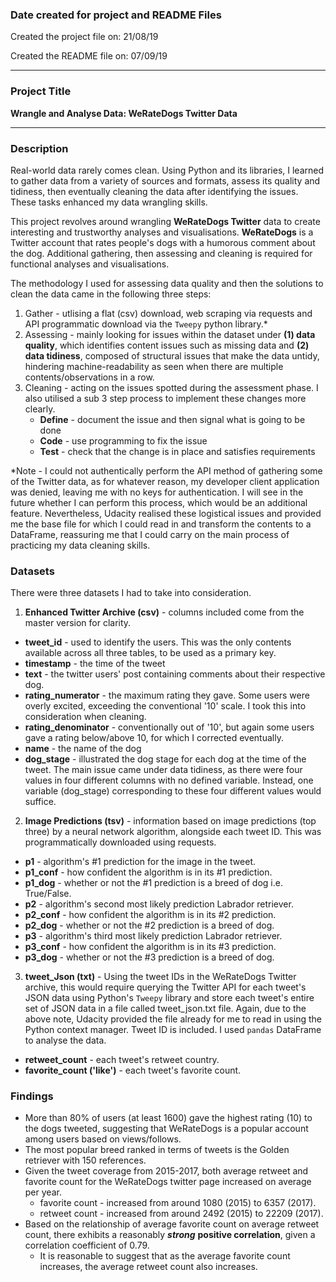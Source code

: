 ### Date created for project and README Files

Created the project file on: 21/08/19

Created the README file on: 07/09/19

***
### Project Title

**Wrangle and Analyse Data: WeRateDogs Twitter Data**
***
### Description

Real-world data rarely comes clean. Using Python and its libraries, I learned to gather data from a variety of sources and formats, assess its quality and tidiness, then eventually cleaning the data after identifying the issues. These tasks enhanced my data wrangling skills.

This project revolves around wrangling **WeRateDogs Twitter** data to create interesting and trustworthy analyses and visualisations. **WeRateDogs** is a Twitter account that rates people's dogs with a humorous comment about the dog. Additional gathering, then assessing and cleaning is required for functional analyses and visualisations.

The methodology I used for assessing data quality and then the solutions to clean the data came in the following three steps:
1. Gather - utlising a flat (csv) download, web scraping via requests and API programmatic download via the `Tweepy` python library.*
2. Assessing - mainly looking for issues within the dataset under **(1) data quality**, which identifies content issues such as missing data and **(2) data tidiness**, composed of structural issues that make the data untidy, hindering machine-readability as seen when there are multiple contents/observations in a row.
3. Cleaning - acting on the issues spotted during the assessment phase. I also utilised a sub 3 step process to implement these changes more clearly.
    - **Define** - document the issue and then signal what is going to be done
    - **Code** - use programming to fix the issue
    - **Test** - check that the change is in place and satisfies requirements

*Note - I could not authentically perform the API method of gathering some of the Twitter data, as for whatever reason, my developer client application was denied, leaving me with no keys for authentication. I will see in the future whether I can perform this process, which would be an additional feature. Nevertheless, Udacity realised these logistical issues and provided me the base file for which I could read in and transform the contents to a DataFrame, reassuring me that I could carry on the main process of practicing my data cleaning skills.

### Datasets
There were three datasets I had to take into consideration.

1. **Enhanced Twitter Archive (csv)** - columns included come from the master version for clarity.

* __tweet_id__ - used to identify the users. This was the only contents available across all three tables, to be used as a primary key.
* __timestamp__ - the time of the tweet
* __text__ - the twitter users' post containing comments about their respective dog.
* __rating_numerator__ - the maximum rating they gave. Some users were overly excited, exceeding the conventional '10' scale. I took this into consideration when cleaning.
* __rating_denominator__ - conventionally out of '10', but again some users gave a rating below/above 10, for which I corrected eventually.
* __name__ - the name of the dog
* __dog_stage__ - illustrated the dog stage for each dog at the time of the tweet. The main issue came under data tidiness, as there were four values in four different columns with no defined variable. Instead, one variable (dog_stage) corresponding to these four different values would suffice.

2. **Image Predictions (tsv)** - information based on image predictions (top three) by a neural network algorithm, alongside each tweet ID. This was programmatically downloaded using requests.

* __p1__ - algorithm's #1 prediction for the image in the tweet.
* __p1_conf__ - how confident the algorithm is in its #1 prediction.
* __p1_dog__ - whether or not the #1 prediction is a breed of dog i.e. True/False.
* __p2__ - algorithm's second most likely prediction Labrador retriever.
* __p2_conf__ - how confident the algorithm is in its #2 prediction.
* __p2_dog__ - whether or not the #2 prediction is a breed of dog.
* __p3__ - algorithm's third most likely prediction Labrador retriever.
* __p3_conf__ - how confident the algorithm is in its #3 prediction.
* __p3_dog__ - whether or not the #3 prediction is a breed of dog.

3. **tweet_Json (txt)** - Using the tweet IDs in the WeRateDogs Twitter archive, this would require querying the Twitter API for each tweet's JSON data using Python's `Tweepy` library and store each tweet's entire set of JSON data in a file called tweet_json.txt file. Again, due to the above note, Udacity provided the file already for me to read in using the Python context manager. Tweet ID is included. I used `pandas` DataFrame to analyse the data.

* __retweet_count__ - each tweet's retweet country.
* __favorite_count ('like')__ - each tweet's favorite count.

### Findings

- More than 80% of users (at least 1600) gave the highest rating (10) to the dogs tweeted, suggesting that WeRateDogs is a popular account among users based on views/follows.
- The most popular breed ranked in terms of tweets is the Golden retriever with 150 references.
- Given the tweet coverage from 2015-2017, both average retweet and favorite count for the WeRateDogs twitter page increased on average per year.
    - favorite count - increased from around 1080 (2015) to 6357 (2017).
    - retweet count - increased from around 2492 (2015) to 22209 (2017).
- Based on the relationship of average favorite count on average retweet count, there exhibits a reasonably ***strong*** **positive correlation**, given a correlation coefficient of 0.79.
    - It is reasonable to suggest that as the average favorite count increases, the average retweet count also increases.
